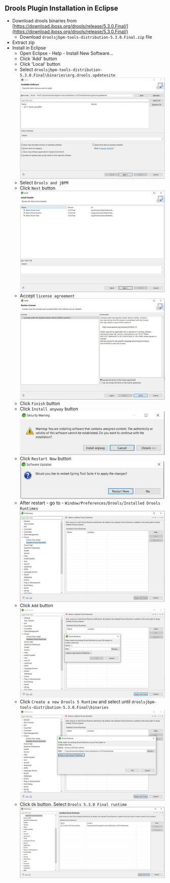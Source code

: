 ## Drools Plugin Installation in Eclipse
* Download drools binaries from [https://download.jboss.org/drools/release/5.3.0.Final/](https://download.jboss.org/drools/release/5.3.0.Final/)
	* Download `droolsjbpm-tools-distribution-5.3.0.Final.zip` file
* Extract zip
* Install in Eclipse
	* Open Eclipse - Help - Install New Software...
	* Click 'Add' button
	* Click 'Local' button
	* Select `droolsjbpm-tools-distribution-5.3.0.Final\binaries\org.drools.updatesite`
![picture alt](1.jpg "select - org.drools.updatesite")
	* Select `Drools and jBPM`
	* Click `Next` button
![picture alt](2.jpg "select - org.drools.updatesite")	
	* Accept `license agreement`
![picture alt](3.jpg "select - org.drools.updatesite")	
	* Click `Finish` button
	* Click `Install anyway` button
![picture alt](4.jpg "select - org.drools.updatesite")
	* Click `Restart Now` button
![picture alt](5.jpg "select - org.drools.updatesite")
	* After restart - go to - `Window/Preferences/Drools/Installed Drools Runtimes`
![picture alt](6.jpg "select - org.drools.updatesite")
	* Click `Add` button
![picture](7.jpg)
	* Click `Create a new Drools 5 Runtime` and select until `droolsjbpm-tools-distribution-5.3.0.Final\binaries`
![picture](8.jpg)
	* Click `Ok` button. Select `Drools 5.3.0 Final runtime`
![picture](9.jpg)	